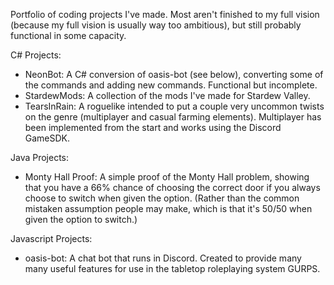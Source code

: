 Portfolio of coding projects I've made. Most aren't finished to my full vision (because my full vision is usually way too ambitious), but still probably functional in some capacity.


C# Projects:
- NeonBot: A C# conversion of oasis-bot (see below), converting some of the commands and adding new commands. Functional but incomplete.
- StardewMods: A collection of the mods I've made for Stardew Valley.
- TearsInRain: A roguelike intended to put a couple very uncommon twists on the genre (multiplayer and casual farming elements). Multiplayer has been implemented from the start and works using the Discord GameSDK.


Java Projects:
- Monty Hall Proof: A simple proof of the Monty Hall problem, showing that you have a 66% chance of choosing the correct door if you always choose to switch when given the option. (Rather than the common mistaken assumption people may make, which is that it's 50/50 when given the option to switch.)


Javascript Projects:
- oasis-bot: A chat bot that runs in Discord. Created to provide many many useful features for use in the tabletop roleplaying system GURPS.